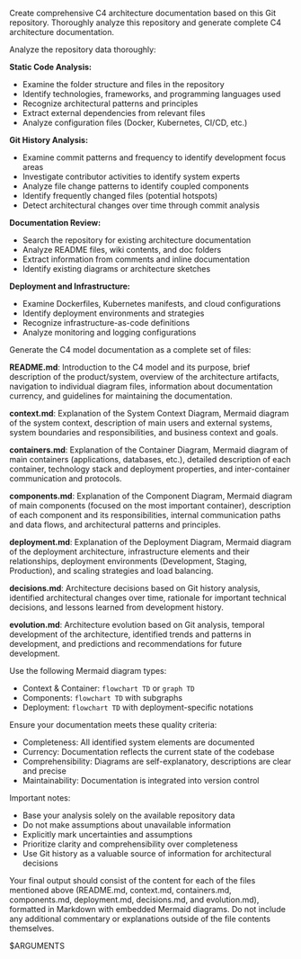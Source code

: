 Create comprehensive C4 architecture documentation based on this Git repository. Thoroughly analyze this repository and generate complete C4 architecture documentation.

Analyze the repository data thoroughly:

**Static Code Analysis:**
- Examine the folder structure and files in the repository
- Identify technologies, frameworks, and programming languages used
- Recognize architectural patterns and principles
- Extract external dependencies from relevant files
- Analyze configuration files (Docker, Kubernetes, CI/CD, etc.)

**Git History Analysis:**
- Examine commit patterns and frequency to identify development focus areas
- Investigate contributor activities to identify system experts
- Analyze file change patterns to identify coupled components
- Identify frequently changed files (potential hotspots)
- Detect architectural changes over time through commit analysis

**Documentation Review:**
- Search the repository for existing architecture documentation
- Analyze README files, wiki contents, and doc folders
- Extract information from comments and inline documentation
- Identify existing diagrams or architecture sketches

**Deployment and Infrastructure:**
- Examine Dockerfiles, Kubernetes manifests, and cloud configurations
- Identify deployment environments and strategies
- Recognize infrastructure-as-code definitions
- Analyze monitoring and logging configurations

Generate the C4 model documentation as a complete set of files:

**README.md**: Introduction to the C4 model and its purpose, brief description of the product/system, overview of the architecture artifacts, navigation to individual diagram files, information about documentation currency, and guidelines for maintaining the documentation.

**context.md**: Explanation of the System Context Diagram, Mermaid diagram of the system context, description of main users and external systems, system boundaries and responsibilities, and business context and goals.

**containers.md**: Explanation of the Container Diagram, Mermaid diagram of main containers (applications, databases, etc.), detailed description of each container, technology stack and deployment properties, and inter-container communication and protocols.

**components.md**: Explanation of the Component Diagram, Mermaid diagram of main components (focused on the most important container), description of each component and its responsibilities, internal communication paths and data flows, and architectural patterns and principles.

**deployment.md**: Explanation of the Deployment Diagram, Mermaid diagram of the deployment architecture, infrastructure elements and their relationships, deployment environments (Development, Staging, Production), and scaling strategies and load balancing.

**decisions.md**: Architecture decisions based on Git history analysis, identified architectural changes over time, rationale for important technical decisions, and lessons learned from development history.

**evolution.md**: Architecture evolution based on Git analysis, temporal development of the architecture, identified trends and patterns in development, and predictions and recommendations for future development.

Use the following Mermaid diagram types:
- Context & Container: `flowchart TD` or `graph TD`
- Components: `flowchart TD` with subgraphs
- Deployment: `flowchart TD` with deployment-specific notations

Ensure your documentation meets these quality criteria:
- Completeness: All identified system elements are documented
- Currency: Documentation reflects the current state of the codebase
- Comprehensibility: Diagrams are self-explanatory, descriptions are clear and precise
- Maintainability: Documentation is integrated into version control

Important notes:
- Base your analysis solely on the available repository data
- Do not make assumptions about unavailable information
- Explicitly mark uncertainties and assumptions
- Prioritize clarity and comprehensibility over completeness
- Use Git history as a valuable source of information for architectural decisions

Your final output should consist of the content for each of the files mentioned above (README.md, context.md, containers.md, components.md, deployment.md, decisions.md, and evolution.md), formatted in Markdown with embedded Mermaid diagrams. Do not include any additional commentary or explanations outside of the file contents themselves.

$ARGUMENTS
